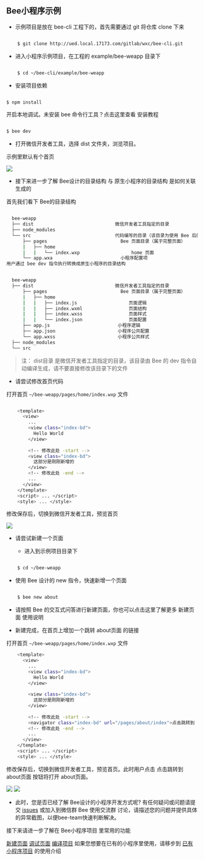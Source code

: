 ## Bee小程序示例 ##
- 示例项目是放在 bee-cli 工程下的，首先需要通过 git 将仓库 clone 下来

``` bash

	$ git clone http://ued.local.17173.com/gitlab/wxc/bee-cli.git
```

- 进入小程序示例项目，在工程的 example/bee-weapp 目录下

``` bash

	$ cd ~/bee-cli/example/bee-weapp
```

- 安装项目依赖

``` bash

$ npm install
```

开启本地调试。未安装 bee 命令行工具？点击这里查看 安装教程

``` bash

$ bee dev
```

- 打开微信开发者工具，选择 dist 文件夹，浏览项目。

示例里默认有个首页 

![](https://ue.17173cdn.com/a/beeui/2018/img/app-img/demo-home.png)

- 接下来进一步了解 Bee设计的目录结构 与 原生小程序的目录结构 是如何关联生成的

首先我们看下 Bee的目录结构

``` bash

  bee-weapp
  ├── dist                              微信开发者工具指定的目录
  ├── node_modules
  └── src                               代码编写的目录（该目录为使用 Bee 后的开发目录）
      ├── pages                           Bee 页面目录（属于完整页面）
      |   ├── home
      |   |   └── index.wxp                   home 页面
      └── app.wxa                         小程序配置项
用户通过 bee dev 指令执行转换成原生小程序的目录结构


  bee-weapp
  ├── dist                              微信开发者工具指定的目录
      ├── pages                           Bee 页面目录（属于完整页面）
      |   ├── home
      |   |   ├── index.js                   页面逻辑
      |   |   ├── index.wxml                 页面结构
      |   |   ├── index.wxss                 页面样式
      |   |   └── index.json                 页面配置
      ├── app.js                         小程序逻辑
      ├── app.json                       小程序公共配置
      └── app.wxss                       小程序公共样式
  ├── node_modules
  └── src
```

> 注： dist目录 是微信开发者工具指定的目录，该目录由 Bee 的 dev 指令自动编译生成，请不要直接修改该目录下的文件

- 请尝试修改首页代码

打开首页 `~/bee-weapp/pages/home/index.wxp` 文件

``` bash

	<template>
	  <view>
	    ...
	    <view class="index-bd">
	      Hello World
	    </view>
	
	    <!-- 修改此处 -start -->
	    <view class="index-bd">
	      这部分是刚刚新增的
	    </view>
	    <!-- 修改此处 -end -->
	    ...
	  </view>
	</template>
	<script> ... </script>
	<style> ... </style>
```

修改保存后，切换到微信开发者工具，预览首页 

![](http://ue.17173cdn.com/a/beeui/2018/img/app-img/demo-home-add.png)

- 请尝试新建一个页面

  - 进入到示例项目目录下

``` bash

	$ cd ~/bee-weapp
```

  - 使用 Bee 设计的 new 指令，快速新增一个页面

``` bash

	$ bee new about
```
  - 请按照 Bee 的交互式问答进行新建页面，你也可以点击这里了解更多 新建页面 使用说明

  - 新建完成，在首页上增加一个跳转 about页面 的链接

打开首页 `~/bee-weapp/pages/home/index.wxp` 文件

``` bash
	<template>
	  <view>
	    ...
	    <view class="index-bd">
	      Hello World
	    </view>
	
	    <view class="index-bd">
	      这部分是刚刚新增的
	    </view>
	
	    <!-- 修改此处 -start -->
	    <navigator class="index-bd" url="/pages/about/index">点击跳转到 about页面</navigator>
	    <!-- 修改此处 -end -->
	    ...
	  </view>
	</template>
	<script> ... </script>
	<style> ... </style>
```

修改保存后，切换到微信开发者工具，预览首页。此时用户点击 点击跳转到 about页面 按钮将打开 about页面。

![](http://ue.17173cdn.com/a/beeui/2018/img/app-img/demo-home-nav.png)
![](http://ue.17173cdn.com/a/beeui/2018/img/app-img/demo-about.png)


- 此时，您是否已经了解 Bee设计的小程序开发方式呢? 有任何疑问或问题请提交 [issues](http://ued.local.17173.com/gitlab/dashboard/issues?assignee_id=12) 或加入到微信群 Bee 使用交流群 讨论，请描述您的问题并提供具体的异常截图，以便bee-team快速判断解决。

接下来请进一步了解在 Bee小程序项目 里常用的功能

[新建页面](app-project/new.md)
[调试页面](app-project/dev.md)
[编译项目](app-project/build.md)
如果您想要在已有的小程序里使用，请移步到 [已有小程序项目](third-project/index.md) 的使用介绍